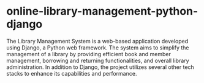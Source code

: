 # online-library-management-python-django



The Library Management System is a web-based application developed using Django, a Python web framework.
The system aims to simplify the management of a library by providing efficient book and member management, borrowing and returning functionalities, and overall library administration.
In addition to Django, the project utilizes several other tech stacks to enhance its capabilities and performance.
